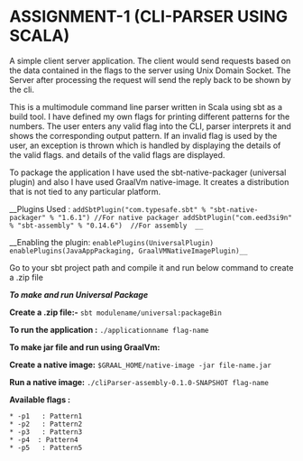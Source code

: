 # ASSIGNMENT-1 (CLI-PARSER USING SCALA)

A simple client server application. The client would send requests based on the data contained in the flags to the server using Unix Domain Socket. The Server after processing the request will send the reply back to be shown by the cli. 

This is a multimodule command line parser written in Scala using sbt as a build tool. I have defined my own flags for printing different patterns for the numbers. The user enters any valid flag into the CLI, parser interprets it and shows the corresponding output pattern. If an invalid flag is used by the user, an exception is thrown which is handled by displaying the details of the valid flags. and details of the valid flags are displayed.

To package the application I have used the sbt-native-packager (universal plugin) and also I have used GraalVm native-image. It creates a distribution that is not tied to any particular platform.

__Plugins Used :
`addSbtPlugin("com.typesafe.sbt" % "sbt-native-packager" % "1.6.1") //For native packager
addSbtPlugin("com.eed3si9n" % "sbt-assembly" % "0.14.6")  //For assembly  __`

__Enabling the plugin:
`enablePlugins(UniversalPlugin)
enablePlugins(JavaAppPackaging, GraalVMNativeImagePlugin)__`

Go to your sbt project path and compile it and run below command to create a .zip file

***To make and run Universal Package***
 
 **Create a .zip file:-**
`sbt modulename/universal:packageBin`


**To run the application :**
`./applicationname flag-name`

**To make jar file and run using GraalVm:**

**Create a native image:**
```$GRAAL_HOME/native-image -jar file-name.jar```

**Run a native image:**
`./cliParser-assembly-0.1.0-SNAPSHOT flag-name`

**Available flags :**
```
* -p1	: Pattern1
* -p2	: Pattern2
* -p3	: Pattern3
* -p4  : Pattern4
* -p5	: Pattern5
```
